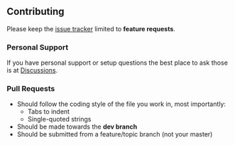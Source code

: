 ## Contributing

Please keep the [issue tracker](https://github.com/Vandivier/ladderly-slides) limited to **feature requests**.

### Personal Support

If you have personal support or setup questions the best place to ask those is at [Discussions](https://github.com/Vandivier/ladderly-slides/discussions).

### Pull Requests

- Should follow the coding style of the file you work in, most importantly:
  - Tabs to indent
  - Single-quoted strings
- Should be made towards the **dev branch**
- Should be submitted from a feature/topic branch (not your master)

